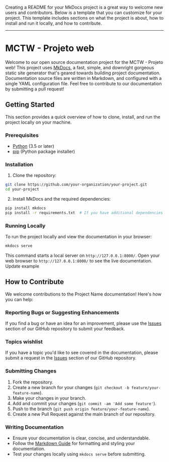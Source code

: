 Creating a README for your MkDocs project is a great way to welcome new users and contributors. Below is a template that you can customize for your project. This template includes sections on what the project is about, how to install and run it locally, and how to contribute.

---

# MCTW - Projeto web

Welcome to our open source documentation project for the MCTW - Projeto web! This project uses [MkDocs](https://www.mkdocs.org/), a fast, simple, and downright gorgeous static site generator that's geared towards building project documentation. Documentation source files are written in Markdown, and configured with a single YAML configuration file. 
Feel free to contribute to our documentation by submitting a pull request!

## Getting Started

This section provides a quick overview of how to clone, install, and run the project locally on your machine.

### Prerequisites

- [Python](https://www.python.org/downloads/) (3.5 or later)
- [pip](https://pip.pypa.io/en/stable/installing/) (Python package installer)

### Installation

1. Clone the repository:

```bash
git clone https://github.com/your-organization/your-project.git
cd your-project
```

2. Install MkDocs and the required dependencies:

```bash
pip install mkdocs
pip install -r requirements.txt  # If you have additional dependencies
```

### Running Locally

To run the project locally and view the documentation in your browser:

```bash
mkdocs serve
```

This command starts a local server on `http://127.0.0.1:8000/`. Open your web browser to `http://127.0.0.1:8000/` to see the live documentation. Update example

## How to Contribute

We welcome contributions to the Project Name documentation! Here's how you can help:

### Reporting Bugs or Suggesting Enhancements

If you find a bug or have an idea for an improvement, please use the [Issues](https://github.com/PW-2024/AulasP2/issues) section of our GitHub repository to submit your feedback.

### Topics wishlist

If you have a topic you'd like to see covered in the documentation, please submit a request in the [Issues](https://github.com/PW-2024/AulasP2/issues) section of our GitHub repository.

### Submitting Changes

1. Fork the repository.
2. Create a new branch for your changes (`git checkout -b feature/your-feature-name`).
3. Make your changes in your branch.
4. Add and commit your changes (`git commit -am 'Add some feature'`).
5. Push to the branch (`git push origin feature/your-feature-name`).
6. Create a new Pull Request against the main branch of our repository.

### Writing Documentation

- Ensure your documentation is clear, concise, and understandable.
- Follow the [Markdown Guide](https://www.markdownguide.org/) for formatting and styling your documentation.
- Test your changes locally using `mkdocs serve` before submitting.
